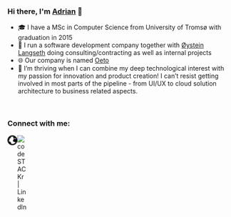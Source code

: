 ### Hi there, I'm [Adrian][adrianostgard] 👋

- 🎓 I have a MSc in Computer Science from University of Tromsø with graduation in 2015
- 💼 I run a software development company together with [Øystein Langseth][oysteinlangseth] doing consulting/contracting as well as internal projects
- 🌐 Our company is named [Oeto][oeto]
- 🌱 I’m thriving when I can combine my deep technological interest with my passion for innovation and product creation! I can’t resist getting involved in most parts of the pipeline - from UI/UX to cloud solution architecture to business related aspects.

<br />

### Connect with me:

[<img align="left" alt="codeSTACKr.com" width="22px" src="https://raw.githubusercontent.com/iconic/open-iconic/master/svg/globe.svg" />][adrianostgard]
[<img align="left" alt="codeSTACKr | LinkedIn" width="22px" src="https://cdn.jsdelivr.net/npm/simple-icons@v3/icons/linkedin.svg" />][linkedin]

<br />

<!--
**adrianostgard/adrianostgard** is a ✨ _special_ ✨ repository because its `README.md` (this file) appears on your GitHub profile.

Here are some ideas to get you started:

- 🔭 I’m currently working on ...
- 🌱 I’m currently learning ...
- 👯 I’m looking to collaborate on ...
- 🤔 I’m looking for help with ...
- 💬 Ask me about ...
- 📫 How to reach me: ...
- 😄 Pronouns: ...
- ⚡ Fun fact: ...
-->

[adrianostgard]: https://adrianostgard.com
[oeto]: https://oeto.io
[linkedin]: https://www.linkedin.com/in/adrianostgard
[oysteinlangseth]: https://github.com/oysteinlangseth